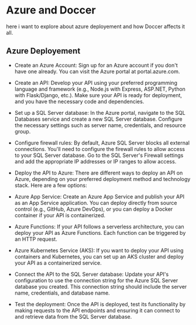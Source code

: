 # Azure and Doccer
here i want to explore about azure deployement and how Doccer affects it all.

## Azure Deployement
- Create an Azure Account: Sign up for an Azure account if you don't have one already. You can visit the Azure portal at portal.azure.com.

- Create an API: Develop your API using your preferred programming language and framework (e.g., Node.js with Express, ASP.NET, Python with Flask/Django, etc.). Make sure your API is ready for deployment, and you have the necessary code and dependencies.

- Set up a SQL Server database: In the Azure portal, navigate to the SQL Databases service and create a new SQL Server database. Configure the necessary settings such as server name, credentials, and resource group.

- Configure firewall rules: By default, Azure SQL Server blocks all external connections. You'll need to configure the firewall rules to allow access to your SQL Server database. Go to the SQL Server's Firewall settings and add the appropriate IP addresses or IP ranges to allow access.

- Deploy the API to Azure: There are different ways to deploy an API on Azure, depending on your preferred deployment method and technology stack. Here are a few options:

- Azure App Service: Create an Azure App Service and publish your API as an App Service application. You can deploy directly from source control (e.g., GitHub, Azure DevOps), or you can deploy a Docker container if your API is containerized.

- Azure Functions: If your API follows a serverless architecture, you can deploy your API as Azure Functions. Each function can be triggered by an HTTP request.

- Azure Kubernetes Service (AKS): If you want to deploy your API using containers and Kubernetes, you can set up an AKS cluster and deploy your API as a containerized service.

- Connect the API to the SQL Server database: Update your API's configuration to use the connection string for the Azure SQL Server database you created. This connection string should include the server name, credentials, and database name.

- Test the deployment: Once the API is deployed, test its functionality by making requests to the API endpoints and ensuring it can connect to and retrieve data from the SQL Server database.